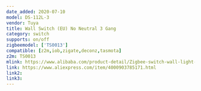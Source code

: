 ```yaml
---
date_added: 2020-07-10
model: DS-112L-3
vendor: Tuya
title: Wall Switch (EU) No Neutral 3 Gang 
category: switch
supports: on/off
zigbeemodel: ['TS0013']
compatible: [z2m,iob,zigate,deconz,tasmota]
z2m: TS0013
mlink: https://www.alibaba.com/product-detail/Zigbee-switch-wall-light-push-button_62583187224.html
link: https://www.aliexpress.com/item/4000903785171.html
link2: 
link3: 
---
```

